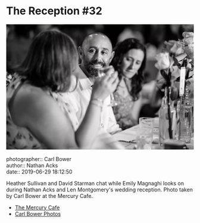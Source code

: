 # The Reception #32

![Heather Sullivan and David Starman chat](assets/2019-06-29-set-3-the-reception-32.webp)

photographer:: Carl Bower  
author:: Nathan Acks  
date:: 2019-06-29 18:12:50

Heather Sullivan and David Starman chat while Emily Magnaghi looks on during Nathan Acks and Len Montgomery's wedding reception. Photo taken by Carl Bower at the Mercury Cafe.

* [The Mercury Cafe](http://mercurycafe.com)
* [Carl Bower Photos](https://carlbowerphotos.com)
